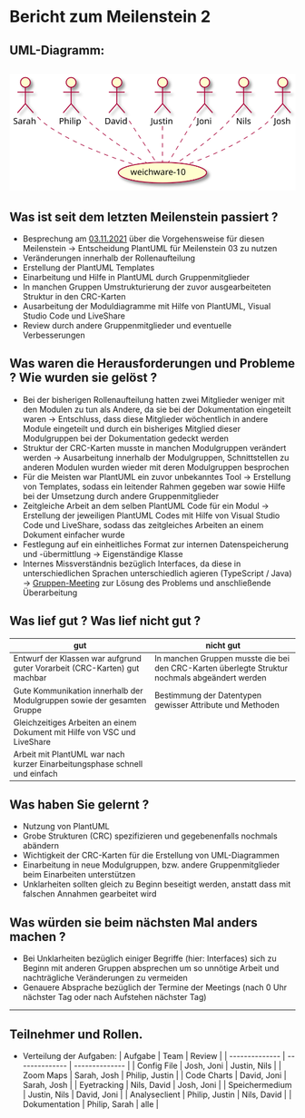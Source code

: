 # Bericht zum Meilenstein 2
## UML-Diagramm:
![UML-Diagramm](gesamt.svg)
---
## Was ist seit dem letzten Meilenstein passiert ?
- Besprechung am [03.11.2021](03_11_21.md) über die Vorgehensweise für diesen Meilenstein -> Entscheidung PlantUML für Meilenstein 03 zu nutzen
- Veränderungen innerhalb der Rollenaufteilung 
- Erstellung der PlantUML Templates
- Einarbeitung und Hilfe in PlantUML durch Gruppenmitglieder
- In manchen Gruppen Umstrukturierung der zuvor ausgearbeiteten Struktur in den CRC-Karten
- Ausarbeitung der Moduldiagramme mit Hilfe von PlantUML, Visual Studio Code und LiveShare
- Review durch andere Gruppenmitglieder und eventuelle Verbesserungen

## Was waren die Herausforderungen und Probleme ? Wie wurden sie gelöst ?
- Bei der bisherigen Rollenaufteilung hatten zwei Mitglieder weniger mit den Modulen zu tun als Andere, da sie bei der Dokumentation eingeteilt waren -> Entschluss, dass diese Mitglieder wöchentlich in andere Module eingeteilt und durch ein bisheriges Mitglied dieser Modulgruppen bei der Dokumentation gedeckt werden
- Struktur der CRC-Karten musste in manchen Modulgruppen verändert werden -> Ausarbeitung innerhalb der Modulgruppen, Schnittstellen zu anderen Modulen wurden wieder mit deren Modulgruppen besprochen
- Für die Meisten war PlantUML ein zuvor unbekanntes Tool -> Erstellung von Templates, sodass ein leitender Rahmen gegeben war sowie Hilfe bei der Umsetzung durch andere Gruppenmitglieder
- Zeitgleiche Arbeit an dem selben PlantUML Code für ein Modul -> Erstellung der jeweiligen PlantUML Codes mit Hilfe von Visual Studio Code und LiveShare, sodass das zeitgleiches Arbeiten an einem Dokument einfacher wurde
- Festlegung auf ein einheitliches Format zur internen Datenspeicherung und -übermittlung -> Eigenständige Klasse 
- Internes Missverständnis bezüglich Interfaces, da diese in unterschiedlichen Sprachen unterschiedlich agieren (TypeScript / Java) -> [Gruppen-Meeting](08_11_21.md) zur Lösung des Problems und anschließende Überarbeitung

## Was lief gut ? Was lief nicht gut ?
| gut                                                                        | nicht gut                                                                                      |
| -------------------------------------------------------------------------- | ---------------------------------------------------------------------------------------------- |
| Entwurf der Klassen war aufgrund guter Vorarbeit (CRC-Karten) gut machbar  | In manchen Gruppen musste die bei den CRC-Karten überlegte Struktur nochmals abgeändert werden |
| Gute Kommunikation innerhalb der Modulgruppen sowie der gesamten Gruppe    | Bestimmung der Datentypen gewisser Attribute und Methoden                                      |
| Gleichzeitiges Arbeiten an einem Dokument mit Hilfe von VSC und LiveShare  |                                                                                                |
| Arbeit mit PlantUML war nach kurzer Einarbeitungsphase schnell und einfach |                                                                                                |

## Was haben Sie gelernt ?
- Nutzung von PlantUML
- Grobe Strukturen (CRC) spezifizieren und gegebenenfalls nochmals abändern
- Wichtigkeit der CRC-Karten für die Erstellung von UML-Diagrammen 
- Einarbeitung in neue Modulgruppen, bzw. andere Gruppenmitglieder beim Einarbeiten unterstützen
- Unklarheiten sollten gleich zu Beginn beseitigt werden, anstatt dass mit falschen Annahmen gearbeitet wird

## Was würden sie beim nächsten Mal anders machen ?
- Bei Unklarheiten bezüglich einiger Begriffe (hier: Interfaces) sich zu Beginn mit anderen Gruppen absprechen um so unnötige Arbeit und nachträgliche Veränderungen zu vermeiden
- Genauere Absprache bezüglich der Termine der Meetings (nach 0 Uhr nächster Tag oder nach Aufstehen nächster Tag)

---
## Teilnehmer und Rollen.

- Verteilung der Aufgaben:
    | Aufgabe        | Team           | Review         |
    | -------------- | -------------- | -------------- |
    | Config File    | Josh, Joni     | Justin, Nils   |
    | Zoom Maps      | Sarah, Josh    | Philip, Justin |
    | Code Charts    | David, Joni    | Sarah, Josh    |
    | Eyetracking    | Nils, David    | Josh, Joni     |
    | Speichermedium | Justin, Nils   | David, Joni    |
    | Analyseclient  | Philip, Justin | Nils, David    |
    | Dokumentation  | Philip, Sarah  | alle           |

